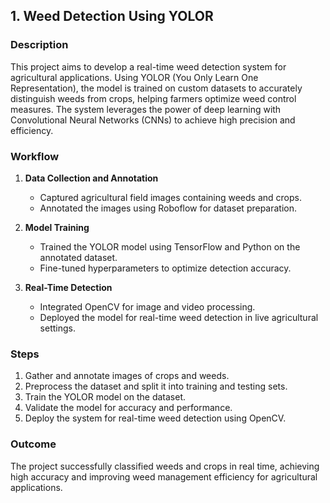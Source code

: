## 1. Weed Detection Using YOLOR

### Description
This project aims to develop a real-time weed detection system for agricultural applications. Using YOLOR (You Only Learn One Representation), the model is trained on custom datasets to accurately distinguish weeds from crops, helping farmers optimize weed control measures. The system leverages the power of deep learning with Convolutional Neural Networks (CNNs) to achieve high precision and efficiency.

### Workflow
1. **Data Collection and Annotation**  
   - Captured agricultural field images containing weeds and crops.  
   - Annotated the images using Roboflow for dataset preparation.

2. **Model Training**  
   - Trained the YOLOR model using TensorFlow and Python on the annotated dataset.  
   - Fine-tuned hyperparameters to optimize detection accuracy.

3. **Real-Time Detection**  
   - Integrated OpenCV for image and video processing.  
   - Deployed the model for real-time weed detection in live agricultural settings.

### Steps
1. Gather and annotate images of crops and weeds.
2. Preprocess the dataset and split it into training and testing sets.
3. Train the YOLOR model on the dataset.
4. Validate the model for accuracy and performance.
5. Deploy the system for real-time weed detection using OpenCV.

### Outcome
The project successfully classified weeds and crops in real time, achieving high accuracy and improving weed management efficiency for agricultural applications.



